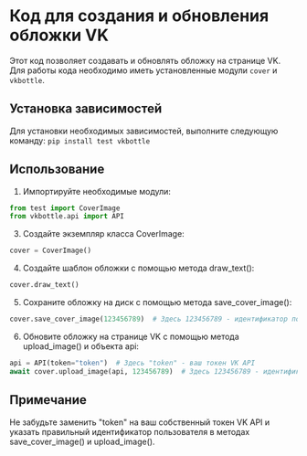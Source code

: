 # Код для создания и обновления обложки VK

Этот код позволяет создавать и обновлять обложку на странице VK. Для работы кода необходимо иметь установленные модули `cover` и `vkbottle`.

## Установка зависимостей
Для установки необходимых зависимостей, выполните следующую команду:
`pip install test vkbottle`


## Использование
1. Импортируйте необходимые модули:
```py
from test import CoverImage
from vkbottle.api import API
```

3. Создайте экземпляр класса CoverImage:
```py
cover = CoverImage()
```

4. Создайте шаблон обложки с помощью метода draw_text():
```py
cover.draw_text()
```

5. Сохраните обложку на диск с помощью метода save_cover_image():
```py
cover.save_cover_image(123456789)  # Здесь 123456789 - идентификатор пользователя
```

6. Обновите обложку на странице VK с помощью метода upload_image() и объекта api:
```py
api = API(token="token")  # Здесь "token" - ваш токен VK API
await cover.upload_image(api, 123456789)  # Здесь 123456789 - идентификатор пользователя
```

## Примечание
Не забудьте заменить "token" на ваш собственный токен VK API и указать правильный идентификатор пользователя в методах save_cover_image() и upload_image().
